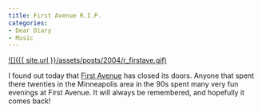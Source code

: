 ```yaml
---
title: First Avenue R.I.P.
categories:
- Dear Diary
- Music
---
```


[![]({{ site.url }}/assets/posts/2004/r_firstave.gif)](http://www.first-avenue.com/)

I found out today that [First Avenue](http://www.first-avenue.com/) has closed its doors. Anyone that spent there twenties in the Minneapolis area in the 90s spent many very fun evenings at First Avenue. It will always be remembered, and hopefully it comes back!
